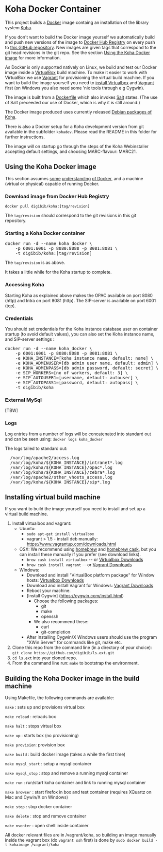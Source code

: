 Koha Docker Container
===

This project builds a [Docker](https://www.docker.com/) image containg an installation of the library system [Koha](http://koha-community.org/). 

If you don't want to build the Docker image yourself we automatically build and push new versions of the image to [Docker Hub Registry](https://registry.hub.docker.com/u/digibib/koha/) on every push to [this GitHub repository](https://github.com/digibib/koha-salt-docker). New images are given tags that correspond to the git head revisions in the git repo. See the section [Using the Koha Docker image](#using-the-Koha-docker-image) for more information.

As Docker is only supported natively on Linux, we build and test our Docker image inside a [VirtualBox](https://www.virtualbox.org/) build machine. To make it easier to work with VirtualBox we use [Vagrant](https://www.vagrantup.com) for provisioning the virtual build machine. If you want to build the image yourself you need to [install Virtualbox](https://www.virtualbox.org/wiki/Downloads) and [Vagrant](https://www.virtualbox.org/wiki/Downloads) first (on Windows you also need some 'nix tools through e g Cygwin).

The image is built from a [Dockerfile](./Dockerfile) which also invokes [Salt](http://docs.saltstack.com/) states. (The use of Salt preceeded our use of Docker, which is why it is still around.) 

The Docker image produced uses currently released [Debian packages of Koha](http://wiki.koha-community.org/wiki/Koha_on_Debian). 

There is also a Docker setup for a Koha development version from git available in the subfolder `kohadev`. Please read the README in this folder for further instructions.

The image will on startup go through the steps of the Koha Webinstaller accepting default settings, and choosing MARC-flavour: MARC21.

## Using the Koha Docker image

This section assumes [some](https://www.docker.com/whatisdocker/) [understanding](https://docs.docker.com/introduction/understanding-docker/) [of Docker](http://www.dockerbook.com/), and a machine (virtual or physical) capable of running Docker.

### Download image from Docker Hub Registry

```docker pull digibib/koha:[tag/revision]```

The `tag/revision` should correspond to the git revisions in this git repository.

### Starting a Koha Docker container

<pre>docker run -d --name koha_docker \
	-p 6001:6001 -p 8080:8080 -p 8081:8081 \
	-t digibib/koha:[tag/revision]
</pre>

The `tag/revision` is as above.

It takes a little while for the Koha startup to complete.

### Accessing Koha

Starting Koha as explained above makes the OPAC available on port 8080 (http) and Intra on port 8081 (http). The SIP-server is available on port 6001 (tcp).

### Credentials

You should set credentials for the Koha instance database user on container startup (to avoid default values), you can also set the Koha instance name, and SIP-server settings :

<pre>docker run -d --name koha_docker \
	-p 6001:6001 -p 8080:8080 -p 8081:8081 \
	-e KOHA_INSTANCE=[koha instance name, default: name] \
	-e KOHA_ADMINUSER=[db admin user name, default: admin] \
	-e KOHA_ADMINPASS=[db admin password, default: secret] \
	-e SIP_WORKERS=[no of workers, default: 3] \
	-e SIP_AUTOUSER1=[username, default: autouser] \
	-e SIP_AUTOPASS1=[password, default: autopass] \
	-t digibib/koha
</pre>

### External MySql

[TBW]

### Logs

Log entries from a number of logs will be concatenated into standard out and can be seen using:
```docker logs koha_docker```

The logs tailed to standard out: 
<pre>  /var/log/apache2/access.log
  /var/log/koha/${KOHA_INSTANCE}/intranet*.log
  /var/log/koha/${KOHA_INSTANCE}/opac*.log
  /var/log/koha/${KOHA_INSTANCE}/zebra*.log
  /var/log/apache2/other_vhosts_access.log
  /var/log/koha/${KOHA_INSTANCE}/sip*.log
</pre>

## Installing virtual build machine

If you want to build the image yourself you need to install and set up a virtual build machine.

1. Install virtualbox and vagrant:
    - Ubuntu:
        * `sudo apt-get install virtualbox`
        * vagrant > 1.5 - install deb manually: https://www.vagrantup.com/downloads.html
    - OSX: We recommend using [homebrew](http://brew.sh/) and [homebrew cask](http://caskroom.io/), but you can install these manually if you prefer (see download links).
        * `brew cask install virtualbox` -- or [Virtualbox Downloads](https://www.virtualbox.org/wiki/Downloads)
        * `brew cask install vagrant` -- or [Vagrant Downloads](https://www.vagrantup.com/downloads)
    - Windows:
        * Download and install "VirtualBox platform package" for Window hosts: [Virtualbox Downloads](https://www.virtualbox.org/wiki/Downloads)
        * Download and install Vagrant for Windows: [Vagrant Downloads](https://www.vagrantup.com/downloads)
        * Reboot your machine.
        * [Install Cygwin] (https://cygwin.com/install.html)
          - Choose the following packages:
            * git
            * make
            * openssh
          - We also recommend these:
            * curl
            * git-completion
        * After installing Cygwin/X Windows users should use the program "XWin Server" for commands like git, make etc.
2. Clone this repo from the command line (in a directory of your choice):
   ```git clone https://github.com/digibib/ls.ext.git```
3. `cd ls.ext` into your cloned repo.
4. From the command line run: `make` to bootstrap the environment.

## Building the Koha Docker image in the build machine

Using Makefile, the following commands are available:

`make` : sets up and provisions virtual box

`make reload` : reloads box

`make halt` : stops virtual box

`make up` : starts box (no provisioning)

`make provision`: provision box

`make build` : build docker image (takes a while the first time)

`make mysql_start` : setup a mysql container

`make mysql_stop` : stop and remove a running mysql container

`make run` : run/start koha container and link to running mysql container 

`make browser` : start firefox in box and test container (requires XQuartz on Mac and Cywin/X on Windows)

`make stop` : stop docker container

`make delete` : stop and remove container

`make nsenter` : open shell inside container

All docker relevant files are in /vagrant/koha, so building an image manually inside the vagrant box (do `vagrant ssh` first) is done by
```sudo docker build -t kohaimage /vagrant/koha``` 


